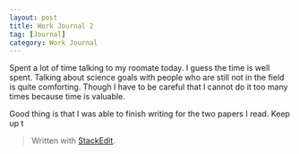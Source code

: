 ```yaml
---
layout: post
title: Work Journal 2
tag: [Journal]
category: Work Journal
---
```


Spent a lot of time talking to my roomate today. I guess the time is well spent. Talking about science goals with people who are still not in the field is quite comforting. Though I have to be careful that I cannot do it too many times because time is valuable.

Good thing is that I was able to finish writing for the two papers I read. Keep up t

> Written with [StackEdit](https://stackedit.io/).
<!--stackedit_data:
eyJoaXN0b3J5IjpbMTMxNTMzNzA2Ml19
-->